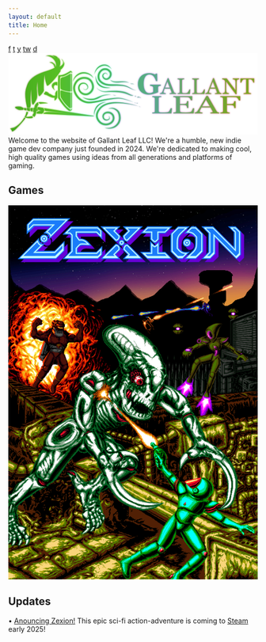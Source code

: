 ```yaml
---
layout: default
title: Home
---
```


<div class="social-icons">
  <a href="#" class="social-icon facebook">f</a>
  <a href="#" class="social-icon twitter">t</a>
  <a href="#" class="social-icon youtube">y</a>
  <a href="#" class="social-icon twitch">tw</a>
  <a href="#" class="social-icon discord">d</a>
</div>

<div class="company-logo">
  <img src="assets/GallantLeafLogo.svg" alt="Gallant Leaf LLC" class="company-logo-img" />
</div>

<div class="welcome-section">
  <div class="welcome-text">
    Welcome to the website of Gallant Leaf LLC! We're a humble, new indie game dev company just founded in 2024. We're dedicated to making cool, high quality games using ideas from all generations and platforms of gaming.
  </div>
</div>

<div class="content-section">
  <div class="games-column">
    <h2 class="section-title">Games</h2>
    <div class="game-card">
      <img src="assets/boxart.png" alt="Gallant Leaf LLC"/>
    </div>
  </div>
  
  <div class="updates-column">
    <h2 class="section-title">Updates</h2>
    <div class="update-text">
      • <a href="/about/" class="highlight-link">Anouncing Zexion!</a> This epic sci-fi action-adventure is coming to <a href="#" class="highlight-link">Steam</a> early 2025!
    </div>
  </div>
</div> 